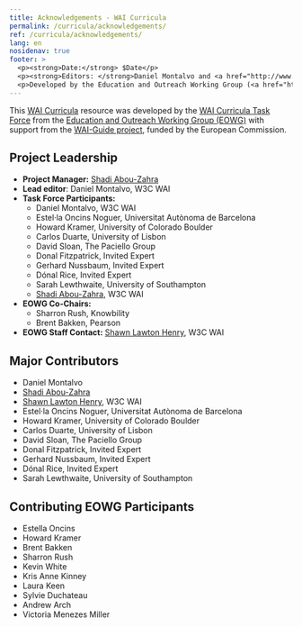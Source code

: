 ```yaml
---
title: Acknowledgements - WAI Curricula
permalink: /curricula/acknowledgements/
ref: /curricula/acknowledgements/
lang: en
nosidenav: true
footer: >
  <p><strong>Date:</strong> $Date</p>
  <p><strong>Editors: </strong>Daniel Montalvo and <a href="http://www.w3.org/People/shadi/">Shadi Abou-Zahra</a>. Contributors: <a href="https://www.w3.org/WAI/EO/EOWG-members">EOWG Participants</a>. </p>
  <p>Developed by the Education and Outreach Working Group (<a href="http://www.w3.org/WAI/EO/">EOWG</a>). Developed with support from the <a href="https://www.w3.org/WAI/about/projects/wai-guide/">WAI-Guide Project</a> funded by the European Commission (EC) under the Horizon 2020 program (Grant Agreement 822245).</p>
---
```


This [WAI Curricula](/curricula/) resource was developed by the [WAI Curricula Task Force](https://www.w3.org/WAI/EO/wiki/WAI_Curricula/WAI_Curricula_TF) from the [Education and Outreach Working Group (EOWG)](https://www.w3.org/WAI/EO/) with support from the [WAI-Guide project](https://www.w3.org/WAI/about/projects/wai-guide/), funded by the European Commission.

Project Leadership
------------------

-   **Project Manager:** [Shadi Abou-Zahra](https://www.w3.org/people/shadi/)
-   **Lead editor**: Daniel Montalvo, W3C WAI
-   **Task Force Participants:**
    -   Daniel Montalvo, W3C WAI
    -   Estel·la Oncins Noguer, Universitat Autònoma de Barcelona
    -   Howard Kramer, University of Colorado Boulder
    -   Carlos Duarte, University of Lisbon
    -   David Sloan, The Paciello Group
    -   Donal Fitzpatrick, Invited Expert
    -   Gerhard Nussbaum, Invited Expert
    -   Dónal Rice, Invited Expert
    -   Sarah Lewthwaite, University of Southampton
    -   [Shadi Abou-Zahra](https://www.w3.org/People/shadi), W3C WAI
-   **EOWG Co-Chairs:**
    -   Sharron Rush, Knowbility
    -   Brent Bakken, Pearson
-   **EOWG Staff Contact:** [Shawn Lawton
    Henry](https://www.w3.org/People/shawn), W3C WAI

Major Contributors
------------------

-   Daniel Montalvo
-   [Shadi Abou-Zahra](https://www.w3.org/people/shadi/)
-   [Shawn Lawton Henry](https://www.w3.org/People/shawn), W3C WAI
-   Estel·la Oncins Noguer, Universitat Autònoma de Barcelona
-   Howard Kramer, University of Colorado Boulder
-   Carlos Duarte, University of Lisbon
-   David Sloan, The Paciello Group
-   Donal Fitzpatrick, Invited Expert
-   Gerhard Nussbaum, Invited Expert
-   Dónal Rice, Invited Expert
-   Sarah Lewthwaite, University of Southampton

Contributing EOWG Participants
------------------------------

-   Estella Oncins
-   Howard Kramer
-   Brent Bakken
-   Sharron Rush
-   Kevin White
-   Kris Anne Kinney
-   Laura Keen
-   Sylvie Duchateau
-   Andrew Arch
-   Victoria Menezes Miller

